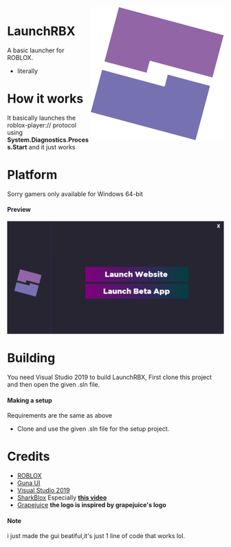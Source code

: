<img height="310" alt="image" src="/.github/images/logo.png" align="right">

# LaunchRBX

A basic launcher for ROBLOX.
- literally

# How it works
It basically launches the roblox-player:// protocol using **System.Diagnostics.Process.Start** and it just works

# Platform
Sorry gamers only available for Windows 64-bit

#### Preview
<img alt="image" src="/.github/images/preview.png" align="middle">

# Building
You need Visual Studio 2019 to build LaunchRBX,
First clone this project and then open the given .sln file.
#### Making a setup
Requirements are the same as above
- Clone and use the given .sln file for the setup project.

# Credits
- [ROBLOX](https://roblox.com)
- [Guna UI](https://gunaframework.com/)
- [Visual Studio 2019](https://visualstudio.microsoft.com/vs/)
- [SharkBlox](https://www.youtube.com/c/SharkBlox) Especially **[this video](https://www.youtube.com/watch?v=hn0i0Fufm_Q)**
- [Grapejuice](https://gitlab.com/brinkervii/grapejuice) **the logo is inspired by grapejuice's logo**

#### Note
i just made the gui beatiful,it's just 1 line of code that works lol.
